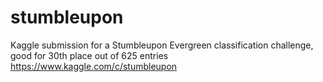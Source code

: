 # stumbleupon
Kaggle submission for a Stumbleupon Evergreen classification challenge, good for 30th place out of 625 entries https://www.kaggle.com/c/stumbleupon
